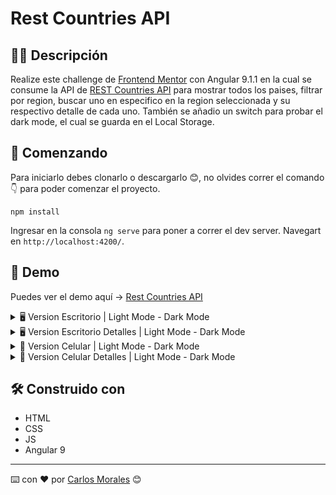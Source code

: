 # Rest Countries API

## ✍🏻 Descripción

Realize este challenge de [Frontend Mentor](https://www.frontendmentor.io/) con Angular 9.1.1 en la cual se consume la API de [REST Countries API](https://restcountries.eu) para mostrar todos los paises, filtrar por region, buscar uno en especifico en la region seleccionada y su respectivo detalle de cada uno.
También se añadio un switch para probar el dark mode, el cual se guarda en el Local Storage.

## 🚀 Comenzando

Para iniciarlo debes clonarlo o descargarlo 😊, no olvides correr el comando 👇 para poder comenzar el proyecto.

```
npm install
```

Ingresar en la consola `ng serve` para poner a correr el dev server. Navegart en `http://localhost:4200/`.

## 🎨 Demo

Puedes ver el demo aquí → [Rest Countries API](cjosue15-rest-countries.netlify.app/)

<details>

<summary>🖥 Version Escritorio | Light Mode - Dark Mode</summary>

![](./examples/desktop-light.png)

![](./examples/desktop-dark.png)

</details>

<details>

<summary>🖥 Version Escritorio Detalles | Light Mode - Dark Mode</summary>

![](./examples/desktop-details-light.png)

![](./examples/desktop-details-dark.png)

</details>

<details>

<summary>📱 Version Celular | Light Mode - Dark Mode</summary>

![](./examples/movil-light.png)

![](./examples/movil-dark.png)

</details>

<details>

<summary>📱 Version Celular Detalles | Light Mode - Dark Mode</summary>

![](./examples/movil-details-light.png)

![](./examples/movil-details-dark.png)

</details>

## 🛠️ Construido con

-   HTML
-   CSS
-   JS
-   Angular 9

---

⌨️ con ❤️ por [Carlos Morales](https://github.com/cjosue15) 😊
